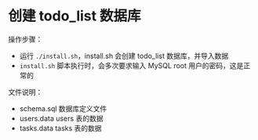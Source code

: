 # 创建 todo_list 数据库

操作步骤：
- 运行 `./install.sh`，install.sh 会创建 todo_list 数据库，并导入数据
- `install.sh` 脚本执行时，会多次要求输入 MySQL root 用户的密码，这是正常的

文件说明：
- schema.sql        数据库定义文件
- users.data        users 表的数据
- tasks.data        tasks 表的数据
